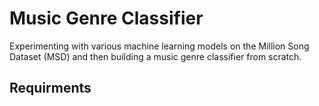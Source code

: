 # Music Genre Classifier
Experimenting with various machine learning models on the Million Song Dataset (MSD) and then building a music genre classifier from scratch.
## Requirments
